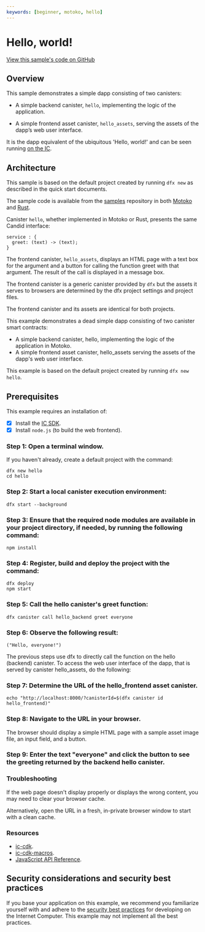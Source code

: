 ```yaml
---
keywords: [beginner, motoko, hello]
---
```


# Hello, world!

[View this sample's code on GitHub](https://github.com/dfinity/examples/tree/master/motoko/hello)

## Overview 
This sample demonstrates a simple dapp consisting of two canisters:

-   A simple backend canister, `hello`, implementing the logic of the application.

-   A simple frontend asset canister, `hello_assets`, serving the assets of the dapp’s web user interface.

It is the dapp equivalent of the ubiquitous 'Hello, world!' and can be seen running [on the IC](https://6lqbm-ryaaa-aaaai-qibsa-cai.ic0.app/).

## Architecture

This sample is based on the default project created by running `dfx new` as described in the quick start documents.

The sample code is available from the [samples](https://github.com/dfinity/examples) repository in both [Motoko](https://github.com/dfinity/examples/tree/master/motoko/hello) and [Rust](https://github.com/dfinity/examples/tree/master/rust/hello).

Canister `hello`, whether implemented in Motoko or Rust, presents the same Candid interface:
```candid
service : {
  greet: (text) -> (text);
}
```

The frontend canister, `hello_assets`, displays an HTML page with a text box for the argument and a button for calling the function greet with that argument. The result of the call is displayed in a message box.

The frontend canister is a generic canister provided by `dfx` but the assets it serves to browsers are determined by the dfx project settings and project files.

The frontend canister and its assets are identical for both projects.

This example demonstrates a dead simple dapp consisting of two canister smart contracts:

- A simple backend canister, hello, implementing the logic of the application in Motoko.
- A simple frontend asset canister, hello_assets serving the assets of the dapp's web user interface.

This example is based on the default project created by running `dfx new hello`.

## Prerequisites
This example requires an installation of:
- [x] Install the [IC SDK](https://internetcomputer.org/docs/current/developer-docs/setup/install/index.mdx).
- [x] Install `node.js` (to build the web frontend).

 ### Step 1: Open a terminal window.

If you haven't already, create a default project with the command:

```
dfx new hello
cd hello
```

 ### Step 2: Start a local canister execution environment:

```
dfx start --background
```

 ### Step 3: Ensure that the required node modules are available in your project directory, if needed, by running the following command:

```
npm install
```

 ### Step 4: Register, build and deploy the project with the command:

```
dfx deploy
npm start
```

 ### Step 5: Call the hello canister's greet function:

```
dfx canister call hello_backend greet everyone
```

 ### Step 6: Observe the following result:

```
("Hello, everyone!")
```

The previous steps use dfx to directly call the function on the hello (backend) canister. To access the web user interface of the dapp, that is served by canister hello_assets, do the following:

 ### Step 7: Determine the URL of the hello_frontend asset canister.

```
echo "http://localhost:8000/?canisterId=$(dfx canister id hello_frontend)"
```

 ### Step 8: Navigate to the URL in your browser.
The browser should display a simple HTML page with a sample asset image file, an input field, and a button.

 ### Step 9: Enter the text "everyone" and click the button to see the greeting returned by the backend hello canister.

### Troubleshooting
If the web page doesn't display properly or displays the wrong content, you may need to clear your browser cache.

Alternatively, open the URL in a fresh, in-private browser window to start with a clean cache.


### Resources
- [ic-cdk](https://docs.rs/ic-cdk/latest/ic_cdk/).
- [ic-cdk-macros](https://docs.rs/ic-cdk-macros).
- [JavaScript API Reference](https://erxue-5aaaa-aaaab-qaagq-cai.ic0.app/).


## Security considerations and security best practices

If you base your application on this example, we recommend you familiarize yourself with and adhere to the [security best practices](https://internetcomputer.org/docs/current/references/security/) for developing on the Internet Computer. This example may not implement all the best practices.

